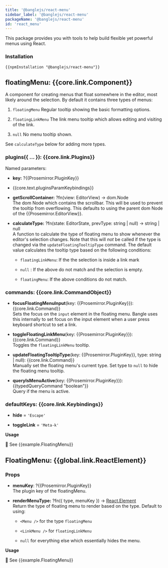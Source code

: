 ```yaml
---
title: '@banglejs/react-menu'
sidebar_label: '@banglejs/react-menu'
packageName: '@banglejs/react-menu'
id: 'react_menu'
---
```


This package provides you with tools to help build flexible yet powerful menus using React.

### Installation

```
{{npmInstallation "@banglejs/react-menu"}}
```

## floatingMenu: {{core.link.Component}}

A component for creating menus that float somewhere in the editor, most likely around the selection. By default it contains three types of menus:

1. `floatingMenu` Regular tooltip showing the basic formatting options.

2. `floatingLinkMenu` The link menu tooltip which allows editing and visiting of the link.

3. `null` No menu tooltip shown.

See `calculateType` below for adding more types.

### plugins({ ... }): {{core.link.Plugins}}

Named parameters:

- **key:** ?{{Prosemirror.PluginKey}}

- {{core.text.pluginsParamKeybindings}}

- **getScrollContainer:** ?fn(view: EditorView) -> dom.Node\
  The dom Node which contains the scrollbar. This will be used to prevent the tooltip from overflowing. This defaults to using the parent dom Node of the {{Prosemirror.EditorView}}.

- **calculateType:** ?fn(state: EditorState, prevType: string | null) -> string | null\
  A function to calculate the type of floating menu to show whenever the editor's selection changes. Note that this will _not_ be called if the type is changed via the `updateFloatingTooltipType` command. The default value calculates the tooltip type based on the following conditions:

  - `floatingLinkMenu`: If the the selection is inside a link mark

  - `null` : If the above do not match and the selection is empty.

  - `floatingMenu`: If the above conditions do not match.

### commands: {{core.link.CommandObject}}

- **focusFloatingMenuInput**(key: {{Prosemirror.PluginKey}}): {{core.link.Command}}\
  Sets the focus on the `input` element in the floating menu. Bangle uses this internally to set focus on the input element when a user press keyboard shortcut to set a link.

- **toggleFloatingLinkMenu**(key: {{Prosemirror.PluginKey}}): {{core.link.Command}}\
  Toggles the `floatingLinkMenu` tooltip.

- **updateFloatingTooltipType**(key: {{Prosemirror.PluginKey}}, type: string | null): {{core.link.Command}}\
  Manually set the floating menu's current type. Set type to `null` to hide the floating menu tooltip.

- **queryIsMenuActive**(key: {{Prosemirror.PluginKey}}): {{typedQueryCommand "boolean"}}\
  Query if the menu is active.

### defaultKeys: {{core.link.Keybindings}}

- **hide** = `'Escape'`

- **toggleLink** = `'Meta-k'`

**Usage**

:book: See {{example.FloatingMenu}}

## FloatingMenu: {{global.link.ReactElement}}

### Props

- **menuKey**: ?{{Prosemirror.PluginKey}} \
  The plugin key of the floatingMenu.

- **renderMenuType:** ?fn({ type, menuKey }) -> [React.Element](https://reactjs.org/docs/react-api.html#reactcomponent)\
  Return the type of floating menu to render based on the type. Default to using:

  - `<Menu />` for the type `floatingMenu`

  - `<LinkMenu />` for `floatingLinkMenu`

  - `null` for everything else which essentially hides the menu.

**Usage**

:book: See {{example.FloatingMenu}}